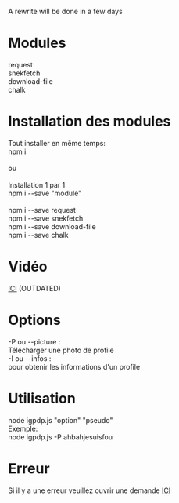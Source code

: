 A rewrite will be done in a few days




# Modules

request<br>snekfetch<br>download-file<br>chalk

# Installation des modules

Tout installer en même temps:<br>npm i<br><br>ou<br><br>Installation 1 par 1:<br>npm i --save "module"<br><br>npm i --save request<br>npm i --save snekfetch<br>npm i --save download-file<br>npm i --save chalk

# Vidéo

[ICI](https://www.youtube.com/watch?v=xmK_pczZUFc) (OUTDATED)

# Options

-P ou --picture :<br>Télécharger une photo de profile<br>-I ou --infos :<br>pour obtenir les informations d'un profile
  
# Utilisation

node igpdp.js "option" "pseudo"<br>Exemple:<br>node igpdp.js -P ahbahjesuisfou

# Erreur

Si il y a une erreur veuillez ouvrir une demande [ICI](https://github.com/HideakiAtsuyo/IGPDP/issues)
